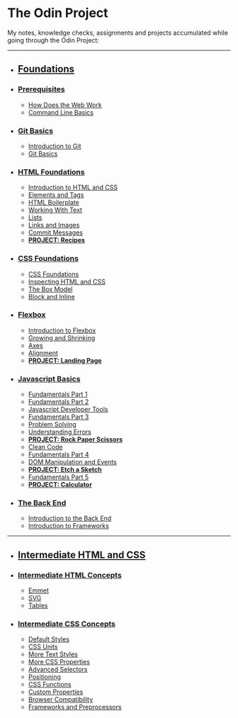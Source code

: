 # The Odin Project

My notes, knowledge checks, assignments and projects accumulated while going through the Odin Project:

---

- ## [Foundations](https://github.com/chrscmpl/TOP/tree/main/Foundations)

- ### [Prerequisites](https://github.com/chrscmpl/TOP/tree/main/Foundations/1.Prerequisites)

  - [How Does the Web Work](https://github.com/chrscmpl/TOP/tree/main/Foundations/1.Prerequisites/1.How-Does-The-Web-Work)
  - [Command Line Basics](https://github.com/chrscmpl/TOP/tree/main/Foundations/1.Prerequisites/2.Command-Line-Basics)

- ### [Git Basics](https://github.com/chrscmpl/TOP/tree/main/Foundations/2.Git-Basics)

  - [Introduction to Git](https://github.com/chrscmpl/TOP/tree/main/Foundations/2.Git-Basics/1.Introduction-To-Git)
  - [Git Basics](https://github.com/chrscmpl/TOP/tree/main/Foundations/2.Git-Basics/2.Git-Basics)

- ### [HTML Foundations](https://github.com/chrscmpl/TOP/tree/main/Foundations/3.HTML-Foundations)

  - [Introduction to HTML and CSS](https://github.com/chrscmpl/TOP/tree/main/Foundations/3.HTML-Foundations/1.Introduction-to-HTML%26CSS)
  - [Elements and Tags](https://github.com/chrscmpl/TOP/tree/main/Foundations/3.HTML-Foundations/2.Elements-and-Tags)
  - [HTML Boilerplate](https://github.com/chrscmpl/TOP/tree/main/Foundations/3.HTML-Foundations/3.HTML-Boilerplate)
  - [Working With Text](https://github.com/chrscmpl/TOP/tree/main/Foundations/3.HTML-Foundations/4.Working-With-Text)
  - [Lists](https://github.com/chrscmpl/TOP/tree/main/Foundations/3.HTML-Foundations/5.Lists)
  - [Links and Images](https://github.com/chrscmpl/TOP/tree/main/Foundations/3.HTML-Foundations/6.Links-And-Images)
  - [Commit Messages](https://github.com/chrscmpl/TOP/tree/main/Foundations/3.HTML-Foundations/7.Commit-Messages)
  - **[PROJECT: Recipes](https://github.com/chrscmpl/odin-recipes)**

- ### [CSS Foundations](https://github.com/chrscmpl/TOP/tree/main/Foundations/4.CSS-Foundations)

  - [CSS Foundations](https://github.com/chrscmpl/TOP/tree/main/Foundations/4.CSS-Foundations/1.CSS-Foundations)
  - [Inspecting HTML and CSS](https://github.com/chrscmpl/TOP/tree/main/Foundations/4.CSS-Foundations/2.Inspecting-HTML%26CSS)
  - [The Box Model](https://github.com/chrscmpl/TOP/tree/main/Foundations/4.CSS-Foundations/3.The-Box-Model)
  - [Block and Inline](https://github.com/chrscmpl/TOP/tree/main/Foundations/4.CSS-Foundations/4.Block-and-Inline)

- ### [Flexbox](https://github.com/chrscmpl/TOP/tree/main/Foundations/5.Flexbox)

  - [Introduction to Flexbox](https://github.com/chrscmpl/TOP/tree/main/Foundations/5.Flexbox/1.Introduction-to-Flexbox)
  - [Growing and Shrinking](https://github.com/chrscmpl/TOP/tree/main/Foundations/5.Flexbox/2.Growing-and-Shrinking)
  - [Axes](https://github.com/chrscmpl/TOP/tree/main/Foundations/5.Flexbox/3.Axes)
  - [Alignment](https://github.com/chrscmpl/TOP/tree/main/Foundations/5.Flexbox/4.Alignment)
  - **[PROJECT: Landing Page](https://github.com/chrscmpl/odin-landing-page)**

- ### [Javascript Basics](https://github.com/chrscmpl/TOP/tree/main/Foundations/6.Javascript-Basics)

  - [Fundamentals Part 1](https://github.com/chrscmpl/TOP/tree/main/Foundations/6.Javascript-Basics/1.Fundamentals-Part-1)
  - [Fundamentals Part 2](https://github.com/chrscmpl/TOP/tree/main/Foundations/6.Javascript-Basics/2.Fundamentals-Part-2)
  - [Javascript Developer Tools](https://github.com/chrscmpl/TOP/tree/main/Foundations/6.Javascript-Basics/3.Javascript-Developer-Tools)
  - [Fundamentals Part 3](https://github.com/chrscmpl/TOP/tree/main/Foundations/6.Javascript-Basics/4.Fundamentals-Part-3)
  - [Problem Solving](https://github.com/chrscmpl/TOP/tree/main/Foundations/6.Javascript-Basics/5.Problem-Solving)
  - [Understanding Errors](https://github.com/chrscmpl/TOP/tree/main/Foundations/6.Javascript-Basics/6.Understanding-Errors)
  - **[PROJECT: Rock Paper Scissors](https://github.com/chrscmpl/odin-rock-paper-scissors)**
  - [Clean Code](https://github.com/chrscmpl/TOP/tree/main/Foundations/6.Javascript-Basics/8.Clean-Code)
  - [Fundamentals Part 4](https://github.com/chrscmpl/TOP/tree/main/Foundations/6.Javascript-Basics/9.Fundamentals-Part-4)
  - [DOM Manipulation and Events](https://github.com/chrscmpl/TOP/tree/main/Foundations/6.Javascript-Basics/10.DOM-Manipulation-and-Events)
  - **[PROJECT: Etch a Sketch](https://github.com/chrscmpl/odin-etch-a-sketch)**
  - [Fundamentals Part 5](https://github.com/chrscmpl/TOP/tree/main/Foundations/6.Javascript-Basics/12.Fundamentals-Part-5)
  - **[PROJECT: Calculator](https://github.com/chrscmpl/odin-calculator)**

- ### [The Back End](https://github.com/chrscmpl/TOP/tree/main/Foundations/7.The-Back-End)

  - [Introduction to the Back End](https://github.com/chrscmpl/TOP/tree/main/Foundations/7.The-Back-End/1.Introduction-to-the-Back-End)
  - [Introduction to Frameworks](https://github.com/chrscmpl/TOP/tree/main/Foundations/7.The-Back-End/2.Introduction-to-Frameworks)

---

- ## [Intermediate HTML and CSS](https://github.com/chrscmpl/TOP/tree/main/Intermediate-HTML-and-CSS)

- ### [Intermediate HTML Concepts](https://github.com/chrscmpl/TOP/tree/main/Intermediate-HTML-and-CSS/1.Intermediate-HTML-Concepts)

  - [Emmet](https://github.com/chrscmpl/TOP/tree/main/Intermediate-HTML-and-CSS/1.Intermediate-HTML-Concepts/1.Emmet)
  - [SVG](https://github.com/chrscmpl/TOP/tree/main/Intermediate-HTML-and-CSS/1.Intermediate-HTML-Concepts/2.SVG)
  - [Tables](https://github.com/chrscmpl/TOP/tree/main/Intermediate-HTML-and-CSS/1.Intermediate-HTML-Concepts/3.Tables)

- ### [Intermediate CSS Concepts](https://github.com/chrscmpl/TOP/tree/main/Intermediate-HTML-and-CSS/2.Intermediate-CSS-Concepts)

  - [Default Styles](https://github.com/chrscmpl/TOP/tree/main/Intermediate-HTML-and-CSS/2.Intermediate-CSS-Concepts/1.Default-Styles)
  - [CSS Units](https://github.com/chrscmpl/TOP/tree/main/Intermediate-HTML-and-CSS/2.Intermediate-CSS-Concepts/2.CSS-Units)
  - [More Text Styles](https://github.com/chrscmpl/TOP/tree/main/Intermediate-HTML-and-CSS/2.Intermediate-CSS-Concepts/3.More-Text-Styles)
  - [More CSS Properties](https://github.com/chrscmpl/TOP/tree/main/Intermediate-HTML-and-CSS/2.Intermediate-CSS-Concepts/4.More-CSS-Properties)
  - [Advanced Selectors](https://github.com/chrscmpl/TOP/tree/main/Intermediate-HTML-and-CSS/2.Intermediate-CSS-Concepts/5.Advanced-Selectors)
  - [Positioning](https://github.com/chrscmpl/TOP/tree/main/Intermediate-HTML-and-CSS/2.Intermediate-CSS-Concepts/6.Positioning)
  - [CSS Functions](https://github.com/chrscmpl/TOP/tree/main/Intermediate-HTML-and-CSS/2.Intermediate-CSS-Concepts/7.CSS-Functions)
  - [Custom Properties](https://github.com/chrscmpl/TOP/tree/main/Intermediate-HTML-and-CSS/2.Intermediate-CSS-Concepts/8.Custom-Properties)
  - [Browser Compatibility](https://github.com/chrscmpl/TOP/tree/main/Intermediate-HTML-and-CSS/2.Intermediate-CSS-Concepts/9.Browser-Compatibility)
  - [Frameworks and Preprocessors](https://github.com/chrscmpl/TOP/tree/main/Intermediate-HTML-and-CSS/10.Frameworks-and-Preprocessors)
